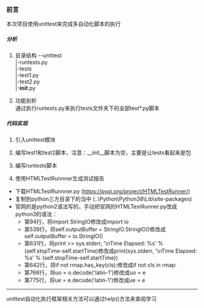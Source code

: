 ### 前言
本次项目使用unittest来完成多自动化脚本的执行
  
##### 分析  
1. 目录结构
--unittest  
 |-runtests.py  
 |-tests  
  |-test1.py  
  |-test2.py  
  |-__init__.py  
  
2. 功能剖析  
通过执行runtests.py来执行tests文件夹下的全部test*.py脚本


##### 代码实现  
1. 引入unittest模块  

2. 编写test1和test2脚本，注意：__init__脚本为空，主要是让tests看起来是包  
 
3. 编写runtests脚本  

4. 使用HTMLTestRunnner生成测试报告  
+ 下载HTMLTestRunnner.py (https://pypi.org/project/HTMLTestRunner/)  
+ 复制到python三方目录下的当中 (..\Python\Python38\Lib\site-packages)  
+ 官网的是python2语法写的，手动把官网的HTMLTestRunner.py改成python3的语法：  
  + 第94行，将import StringIO修改成import io  
  + 第539行，将self.outputBuffer = StringIO.StringIO()修改成self.outputBuffer = io.StringIO()  
  + 第631行，将print >> sys.stderr, '\nTime Elapsed: %s' % (self.stopTime-self.startTime)修改成print(sys.stderr, '\nTime Elapsed: %s' % (self.stopTime-self.startTime))  
  + 第642行，将if not rmap.has_key(cls):修改成if not cls in rmap:  
  + 第766行，将uo = o.decode('latin-1')修改成uo = e  
  + 第775行，将ue = e.decode('latin-1')修改成ue = e  

---
unittest自动化执行框架相关方法可以通过help()方法来查阅学习
